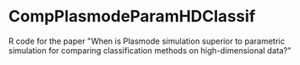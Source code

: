 # CompPlasmodeParamHDClassif
R code for the paper "When is Plasmode simulation superior to parametric simulation for comparing classification methods on high-dimensional data?"
